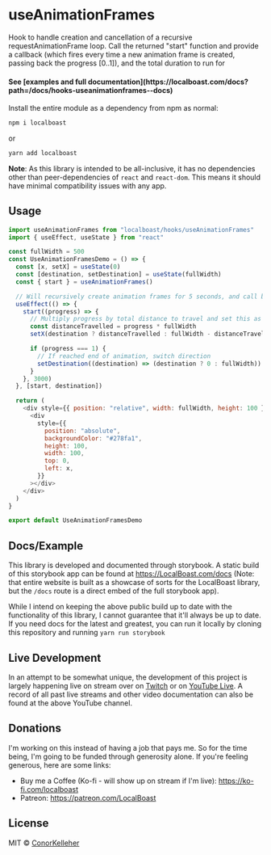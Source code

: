 <!--- Autogenerated Readme. Do not edit. Edit the templates or config files instead. --->
<h1>useAnimationFrames</h1>
Hook to handle creation and cancellation of a recursive requestAnimationFrame loop.
Call the returned "start" function and provide a callback (which fires every time a new animation frame is created, passing back the progress [0..1]), and the total duration to run for
<br>

<h4>See [examples and full documentation](https://localboast.com/docs?path=/docs/hooks-useanimationframes--docs)</h4>

Install the entire module as a dependency from npm as normal:

```bash
npm i localboast
```

or

```bash
yarn add localboast
```

**Note**: As this library is intended to be all-inclusive, it has no dependencies other than peer-dependencies of `react` and `react-dom`. This means it should have minimal compatibility issues with any app.

## Usage

```javascript
import useAnimationFrames from "localboast/hooks/useAnimationFrames"
import { useEffect, useState } from "react"

const fullWidth = 500
const UseAnimationFramesDemo = () => {
  const [x, setX] = useState(0)
  const [destination, setDestination] = useState(fullWidth)
  const { start } = useAnimationFrames()

  // Will recursively create animation frames for 5 seconds, and call back progress
  useEffect(() => {
    start((progress) => {
      // Multiply progress by total distance to travel and set this as new x pos
      const distanceTravelled = progress * fullWidth
      setX(destination ? distanceTravelled : fullWidth - distanceTravelled)

      if (progress === 1) {
        // If reached end of animation, switch direction
        setDestination((destination) => (destination ? 0 : fullWidth))
      }
    }, 3000)
  }, [start, destination])

  return (
    <div style={{ position: "relative", width: fullWidth, height: 100 }}>
      <div
        style={{
          position: "absolute",
          backgroundColor: "#278fa1",
          height: 100,
          width: 100,
          top: 0,
          left: x,
        }}
      ></div>
    </div>
  )
}

export default UseAnimationFramesDemo
```

## Docs/Example

This library is developed and documented through storybook.
A static build of this storybook app can be found at https://LocalBoast.com/docs
(Note: that entire website is built as a showcase of sorts for the LocalBoast library, but the `/docs` route is a direct embed of the full storybook app).

While I intend on keeping the above public build up to date with the functionality of this library, I cannot guarantee that it'll always be up to date. If you need docs for the latest and greatest, you can run it locally by cloning this repository and running `yarn run storybook`

## Live Development

In an attempt to be somewhat unique, the development of this project is largely happening live on stream over on [Twitch](https://twitch.tv/localboast) or on [YouTube Live](http://youtube.com/channel/UCt-IaL4qQsOU6_rbS7zky1Q/live). A record of all past live streams and other video documentation can also be found at the above YouTube channel.

## Donations

I'm working on this instead of having a job that pays me. So for the time being, I'm going to be funded through generosity alone. If you're feeling generous, here are some links:

- Buy me a Coffee (Ko-fi - will show up on stream if I'm live): https://ko-fi.com/localboast
- Patreon: https://patreon.com/LocalBoast

## License

MIT © [ConorKelleher](https://github/com/ConorKelleher)

